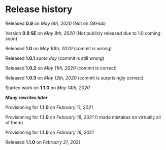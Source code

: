 # Release history

Released **0.9** on _May 6th, 2020_ (Not on GitHub)

Version **0.9 SE** on _May 8th, 2020_ (Not publicly released due to 1.0 coming soon)

Released **1.0** on _May 10th, 2020_ (commit is wrong)

Released **1.0.1** _same day_ (commit is still wrong)

Released **1.0.2** on _May 11th, 2020_ (commit is correct)

Released **1.0.3** on _May 12th, 2020_ (commit is surprisingly correct)

Started work on **1.1.0** on _May 14th, 2020_

_**Many rewrites later**_

Provisioning for **1.1.0** on _February 11, 2021_

Provisioning for **1.1.0** on _February 18, 2021_ (I made mistakes on virtually all of them)

Provisioning for **1.1.0** on _February 19, 2021_

Released **1.1.0** on _February 21, 2021_
